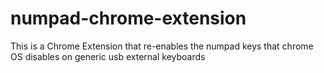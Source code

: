 # numpad-chrome-extension
This is a Chrome Extension that re-enables the numpad keys that chrome OS disables on generic usb external keyboards
